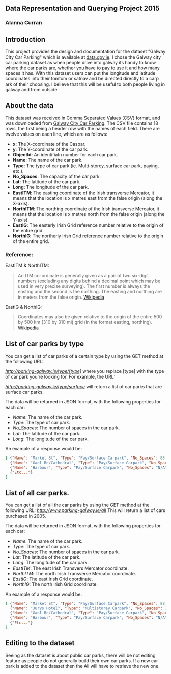 ## Data Representation and Querying Project 2015
### Alanna Curran

## Introduction
This project provides the design and documentation for the dataset "Galway City Car Parking" which is available at [data.gov.ie](http://data.gov.ie).
I chose the Galway city car parking dataset as when people drive into galway its handy to know where the car parks are, whether you have to pay to use it and how many spaces it has. 
With this dataset users can put the longitude and latitude coordinates into their tomtom or satnav and be directed directly to a carp ark of their choosing. I believe that this will be useful to both people living in galway and from outside.

## About the data
This dataset was received in Comma Separated Values (CSV) format, and was downloaded from [Galway City Car Parking](https://data.gov.ie/dataset/galway-city-car-parking-locations/resource/d967950d-faab-45ad-815d-211c9bcfb38e).
The CSV file contains 18 rows, the first being a header row with the names of each field.
There are twelve values on each line, which are as follows:

- **x**: The X-coordinate of the Caspar.
- **y**: The Y-coordinate of the car park.
- **ObjectId**: An identifiatn number for each car park.
- **Name**: The name of the car park.
- **Type**: The type of car park (ie. Multi-storey, surface car park, paying, etc.).
- **No_Spaces**: The capacity of the car park.
- **Lat**: The latitude of the car park.
- **Long**: The longitude of the car park.
- **EastITM**: The easting coordinate of the Irish transverse Mercator, it means that the location is x metres east from the false origin (along the X-axis).
- **NorthITM**: The northing coordinate of the Irish transverse Mercator, it means that the location is x metres north from the false origin (along the Y-axis).
- **EastIG**: The easterly Irish Grid reference number relative to the origin of the entire grid.
- **NorthIG**: The northerly Irish Grid reference number relative to the origin of the entire grid.

### Reference:
EastITM & NorthITM: 
> An ITM co-ordinate is generally given as a pair of two six-digit numbers (excluding any digits behind a decimal point which may be used in very precise surveying). The first number is always the easting and the second is the northing. The easting and northing are in meters from the false origin.
> [Wikipedia](https://en.m.wikipedia.org/wiki/Irish_Transverse_Mercator)

EastIG & NorthIG:
> Coordinates may also be given relative to the origin of the entire 500 by 500 km (310 by 310 mi) grid (in the format easting, northing). 
> [Wikipedia](https://en.m.wikipedia.org/wiki/Irish_grid_reference_system#Eastings_and_northings)

## List of car parks by type
You can get a list of car parks of a certain type by using the GET method at the following URL:

*http://parking-galway.ie/type/[type]*
where you replace [type] with the type of car park you're looking for.
For example, the URL:

*http://parking-galway.ie/type/surface*
will return a list of car parks that are surface car parks.

The data will be returned in JSON format, with the following properties for each car:

- *Name*: The name of the car park.
- *Type*: The type of car park.
- *No_Spaces*: The number of spaces in the car park.
- *Lat*: The latitude of the car park.
- *Long*: The longitude of the car park.

An example of a response would be:

```json
[ {"Name": "Market St", "Type": "Pay/Surface Carpark", "No_Spaces": 88, "Latitude": 53.273, "Longitute": -9.054},
  {"Name": "Gaol Rd/Cathedral", "Type": "Pay/Surface Carpark", "No_Spaces": 161, "Latitude": 53.274, "Longitute": -9.057},
  {"Name": "Harbour", "Type": "Pay/Surface Carpark", "No_Spaces": "N/A", "Latitude": 53.27, "Longitute": -9.052},
  {"Etc..."}
]
```

## List of all car parks.

You can get a list of all the car parks by using the GET method at the following URL:
*http://www.parking-galway.ie/all*
This will return a list of cars purchased in 2005.

The data will be returned in JSON format, with the following properties for each car:
- *Name*: The name of the car park.
- *Type*: The type of car park.
- *No_Spaces*: The number of spaces in the car park.
- *Lat*: The latitude of the car park.
- *Long*: The longitude of the car park.
- *EastITM*: The east Irish Transvers Mercator coordinate.
- *NorthITM*: The north Irish Transverse Mercator coordinate.
- *EastIG*: The east Irish Grid coordinate.
- *NorthIG*: The north Irish Grid coordinate.


An example of a response would be:
```json
[ {"Name": "Market St", "Type": "Pay/Surface Carpark", "No_Spaces": 88, "Latitude": 53.273, "Longitute": -9.054, "EastITM": 529691.955, "NorthITM": 725294.803, "EastIG": 129726.012, "NorthIG": 225265.639},
  {"Name": "Jurys Hotel", "Type": "Multistorey Carpark", "No_Spaces": 348, "Latitude": 53.271, "Longitute": -9.055, "EastITM": 529691.955, "NorthITM": 725294.803, "EastIG": 129726.012, "NorthIG": 225265.639},
  {"Name": "Gaol Rd/Cathedral", "Type": "Pay/Surface Carpark", "No_Spaces": 161, "Latitude": 53.274, "Longitute": -9.057, "EastITM": 529691.955, "NorthITM": 725294.803, "EastIG": 129726.012, "NorthIG": 225265.639},
  {"Name": "Harbour", "Type": "Pay/Surface Carpark", "No_Spaces": "N/A", "Latitude": 53.27, "Longitute": -9.052, "EastITM": 529691.955, "NorthITM": 725294.803, "EastIG": 129726.012, "NorthIG": 225265.639},
  {"Etc..."}
]
```

## Editing to the dataset

Seeing as the dataset is about public car parks, there will be not editing feature as people do not generally build their own car parks. If a new car park is added to the dataset then the Ali will have to retrieve the new one.
